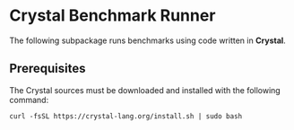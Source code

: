 # Crystal Benchmark Runner

The following subpackage runs benchmarks using code written in **Crystal**.

## Prerequisites

The Crystal sources must be downloaded and installed with the following command:

```
curl -fsSL https://crystal-lang.org/install.sh | sudo bash
```

